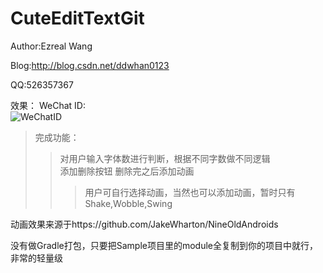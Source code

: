 # CuteEditTextGit
Author:Ezreal Wang

Blog:http://blog.csdn.net/ddwhan0123

QQ:526357367


效果：
WeChat ID:<br>![WeChatID](https://github.com/ddwhan0123/SoyiGit/blob/master/Soyi/WeChatID.JPG "二维码")

>完成功能：
>>对用户输入字体数进行判断，根据不同字数做不同逻辑<br>
>>添加删除按钮
>>删除完之后添加动画<br>
>>>用户可自行选择动画，当然也可以添加动画，暂时只有Shake,Wobble,Swing<br>


动画效果来源于https://github.com/JakeWharton/NineOldAndroids

没有做Gradle打包，只要把Sample项目里的module全复制到你的项目中就行，非常的轻量级
